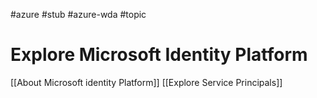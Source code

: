 #azure #stub #azure-wda #topic

# Explore Microsoft Identity Platform
[[About Microsoft identity Platform]]
[[Explore Service Principals]]
